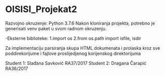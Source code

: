 # OISISI_Projekat2

Razvojno okruzenje: Python 3.7.6
Nakon kloniranja projekta, potrebno je generisati venv paket u svom radnom okruzenju.

-Eksterne biblioteke: 
 1.import os
 2.from os.path import isfile, isdir
   
Za implementaciju parsiranja skupa HTML dokumenata i prolaska kroz sve poddirekorijume i fajlove proslijedjenog korijenskog direktorijuma
  

Student 1: Slađana Savković RA37/2017
Student 2: Dragana Čarapić RA36/2017
